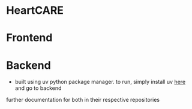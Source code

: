 # HeartCARE

# Frontend

# Backend
- built using uv python package manager. to run, simply install uv [here](https://docs.astral.sh/uv/getting-started/installation/#standalone-installer) and go to backend

further documentation for both in their respective repositories
